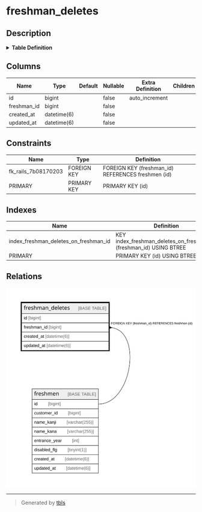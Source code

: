 # freshman_deletes

## Description

<details>
<summary><strong>Table Definition</strong></summary>

```sql
CREATE TABLE `freshman_deletes` (
  `id` bigint NOT NULL AUTO_INCREMENT,
  `freshman_id` bigint NOT NULL,
  `created_at` datetime(6) NOT NULL,
  `updated_at` datetime(6) NOT NULL,
  PRIMARY KEY (`id`),
  KEY `index_freshman_deletes_on_freshman_id` (`freshman_id`),
  CONSTRAINT `fk_rails_7b08170203` FOREIGN KEY (`freshman_id`) REFERENCES `freshmen` (`id`)
) ENGINE=InnoDB DEFAULT CHARSET=utf8mb4 COLLATE=utf8mb4_bin
```

</details>

## Columns

| Name | Type | Default | Nullable | Extra Definition | Children | Parents | Comment |
| ---- | ---- | ------- | -------- | ---------------- | -------- | ------- | ------- |
| id | bigint |  | false | auto_increment |  |  |  |
| freshman_id | bigint |  | false |  |  | [freshmen](freshmen.md) |  |
| created_at | datetime(6) |  | false |  |  |  |  |
| updated_at | datetime(6) |  | false |  |  |  |  |

## Constraints

| Name | Type | Definition |
| ---- | ---- | ---------- |
| fk_rails_7b08170203 | FOREIGN KEY | FOREIGN KEY (freshman_id) REFERENCES freshmen (id) |
| PRIMARY | PRIMARY KEY | PRIMARY KEY (id) |

## Indexes

| Name | Definition |
| ---- | ---------- |
| index_freshman_deletes_on_freshman_id | KEY index_freshman_deletes_on_freshman_id (freshman_id) USING BTREE |
| PRIMARY | PRIMARY KEY (id) USING BTREE |

## Relations

![er](freshman_deletes.svg)

---

> Generated by [tbls](https://github.com/k1LoW/tbls)
